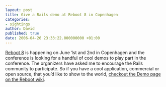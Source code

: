```yaml
---
layout: post
title: Give a Rails demo at Reboot 8 in Copenhagen
categories:
- sightings
author: David
published: true
date: 2006-04-26 23:33:22.000000000 +01:00
---
```

<p><a href="http://reboot.dk/">Reboot 8</a> is happening on June 1st and 2nd in Copenhagen and the conference is looking for a handful of cool demos to play part in the conference. The organizers have asked me to encourage the Rails community to participate. So if you have a cool application, commercial or open source, that you&#8217;d like to show to the world, <a href="http://reboot.dk/wiki/Demo">checkout the Demo page on the Reboot wiki</a>.</p>